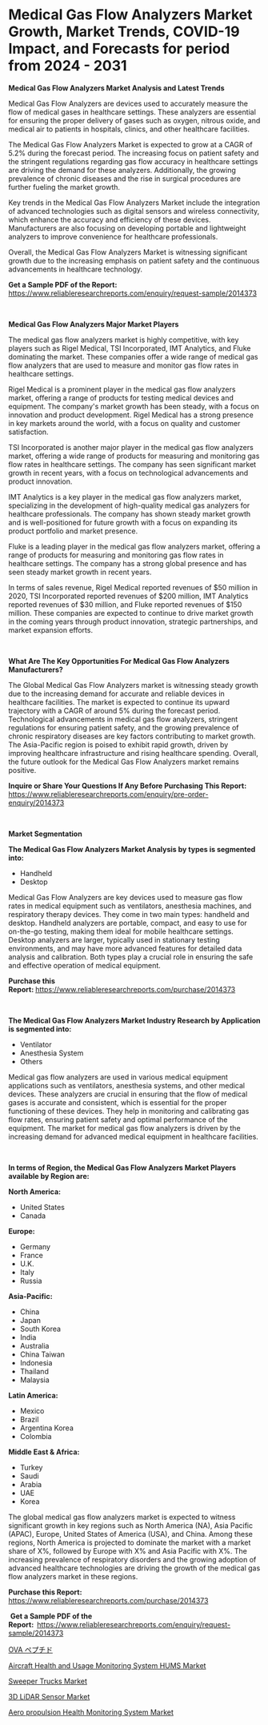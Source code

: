 <p><h1>Medical Gas Flow Analyzers Market Growth, Market Trends, COVID-19 Impact, and Forecasts for period from 2024 - 2031</h1></p><p><strong>Medical Gas Flow Analyzers Market Analysis and Latest Trends</strong></p>
<p><p>Medical Gas Flow Analyzers are devices used to accurately measure the flow of medical gases in healthcare settings. These analyzers are essential for ensuring the proper delivery of gases such as oxygen, nitrous oxide, and medical air to patients in hospitals, clinics, and other healthcare facilities.</p><p>The Medical Gas Flow Analyzers Market is expected to grow at a CAGR of 5.2% during the forecast period. The increasing focus on patient safety and the stringent regulations regarding gas flow accuracy in healthcare settings are driving the demand for these analyzers. Additionally, the growing prevalence of chronic diseases and the rise in surgical procedures are further fueling the market growth.</p><p>Key trends in the Medical Gas Flow Analyzers Market include the integration of advanced technologies such as digital sensors and wireless connectivity, which enhance the accuracy and efficiency of these devices. Manufacturers are also focusing on developing portable and lightweight analyzers to improve convenience for healthcare professionals.</p><p>Overall, the Medical Gas Flow Analyzers Market is witnessing significant growth due to the increasing emphasis on patient safety and the continuous advancements in healthcare technology.</p></p>
<p><strong>Get a Sample PDF of the Report:&nbsp;</strong> <a href="https://www.reliableresearchreports.com/enquiry/request-sample/2014373">https://www.reliableresearchreports.com/enquiry/request-sample/2014373</a></p>
<p>&nbsp;</p>
<p><strong>Medical Gas Flow Analyzers Major Market Players</strong></p>
<p><p>The medical gas flow analyzers market is highly competitive, with key players such as Rigel Medical, TSI Incorporated, IMT Analytics, and Fluke dominating the market. These companies offer a wide range of medical gas flow analyzers that are used to measure and monitor gas flow rates in healthcare settings.</p><p>Rigel Medical is a prominent player in the medical gas flow analyzers market, offering a range of products for testing medical devices and equipment. The company's market growth has been steady, with a focus on innovation and product development. Rigel Medical has a strong presence in key markets around the world, with a focus on quality and customer satisfaction.</p><p>TSI Incorporated is another major player in the medical gas flow analyzers market, offering a wide range of products for measuring and monitoring gas flow rates in healthcare settings. The company has seen significant market growth in recent years, with a focus on technological advancements and product innovation.</p><p>IMT Analytics is a key player in the medical gas flow analyzers market, specializing in the development of high-quality medical gas analyzers for healthcare professionals. The company has shown steady market growth and is well-positioned for future growth with a focus on expanding its product portfolio and market presence.</p><p>Fluke is a leading player in the medical gas flow analyzers market, offering a range of products for measuring and monitoring gas flow rates in healthcare settings. The company has a strong global presence and has seen steady market growth in recent years.</p><p>In terms of sales revenue, Rigel Medical reported revenues of $50 million in 2020, TSI Incorporated reported revenues of $200 million, IMT Analytics reported revenues of $30 million, and Fluke reported revenues of $150 million. These companies are expected to continue to drive market growth in the coming years through product innovation, strategic partnerships, and market expansion efforts.</p></p>
<p>&nbsp;</p>
<p><strong>What Are The Key Opportunities For Medical Gas Flow Analyzers Manufacturers?</strong></p>
<p><p>The Global Medical Gas Flow Analyzers market is witnessing steady growth due to the increasing demand for accurate and reliable devices in healthcare facilities. The market is expected to continue its upward trajectory with a CAGR of around 5% during the forecast period. Technological advancements in medical gas flow analyzers, stringent regulations for ensuring patient safety, and the growing prevalence of chronic respiratory diseases are key factors contributing to market growth. The Asia-Pacific region is poised to exhibit rapid growth, driven by improving healthcare infrastructure and rising healthcare spending. Overall, the future outlook for the Medical Gas Flow Analyzers market remains positive.</p></p>
<p><strong>Inquire or Share Your Questions If Any Before Purchasing This Report:</strong> <a href="https://www.reliableresearchreports.com/enquiry/pre-order-enquiry/2014373">https://www.reliableresearchreports.com/enquiry/pre-order-enquiry/2014373</a></p>
<p>&nbsp;</p>
<p><strong>Market Segmentation</strong></p>
<p><strong>The Medical Gas Flow Analyzers Market Analysis by types is segmented into:</strong></p>
<p><ul><li>Handheld</li><li>Desktop</li></ul></p>
<p><p>Medical Gas Flow Analyzers are key devices used to measure gas flow rates in medical equipment such as ventilators, anesthesia machines, and respiratory therapy devices. They come in two main types: handheld and desktop. Handheld analyzers are portable, compact, and easy to use for on-the-go testing, making them ideal for mobile healthcare settings. Desktop analyzers are larger, typically used in stationary testing environments, and may have more advanced features for detailed data analysis and calibration. Both types play a crucial role in ensuring the safe and effective operation of medical equipment.</p></p>
<p><strong>Purchase this Report:&nbsp;</strong><a href="https://www.reliableresearchreports.com/purchase/2014373">https://www.reliableresearchreports.com/purchase/2014373</a></p>
<p>&nbsp;</p>
<p><strong>The Medical Gas Flow Analyzers Market Industry Research by Application is segmented into:</strong></p>
<p><ul><li>Ventilator</li><li>Anesthesia System</li><li>Others</li></ul></p>
<p><p>Medical gas flow analyzers are used in various medical equipment applications such as ventilators, anesthesia systems, and other medical devices. These analyzers are crucial in ensuring that the flow of medical gases is accurate and consistent, which is essential for the proper functioning of these devices. They help in monitoring and calibrating gas flow rates, ensuring patient safety and optimal performance of the equipment. The market for medical gas flow analyzers is driven by the increasing demand for advanced medical equipment in healthcare facilities.</p></p>
<p>&nbsp;</p>
<p><strong>In terms of Region, the Medical Gas Flow Analyzers Market Players available by Region are:</strong></p>
<p>
    <p> <strong> North America: </strong>
        <ul>
            <li>United States</li>
            <li>Canada</li>
        </ul>
        </p> 
    <p> <strong> Europe: </strong>
        <ul>
            <li>Germany</li>
            <li>France</li>
            <li>U.K.</li>
            <li>Italy</li>
            <li>Russia</li>
        </ul>
        </p> 
    <p> <strong> Asia-Pacific: </strong>
        <ul>
            <li>China</li>
            <li>Japan</li>
            <li>South Korea</li>
            <li>India</li>
            <li>Australia</li>
            <li>China Taiwan</li>
            <li>Indonesia</li>
            <li>Thailand</li>
            <li>Malaysia</li>
        </ul>
        </p> 
    <p> <strong> Latin America: </strong>
        <ul>
            <li>Mexico</li>
            <li>Brazil</li>
            <li>Argentina Korea</li>
            <li>Colombia</li>
        </ul>
        </p> 
    <p> <strong> Middle East & Africa: </strong>
        <ul>
            <li>Turkey</li>
            <li>Saudi</li>
            <li>Arabia</li>
            <li>UAE</li>
            <li>Korea</li>
        </ul>
    </p>
    </p>
<p><p>The global medical gas flow analyzers market is expected to witness significant growth in key regions such as North America (NA), Asia Pacific (APAC), Europe, United States of America (USA), and China. Among these regions, North America is projected to dominate the market with a market share of X%, followed by Europe with X% and Asia Pacific with X%. The increasing prevalence of respiratory disorders and the growing adoption of advanced healthcare technologies are driving the growth of the medical gas flow analyzers market in these regions.</p></p>
<p><strong>Purchase this Report: </strong><a href="https://www.reliableresearchreports.com/purchase/2014373">https://www.reliableresearchreports.com/purchase/2014373</a></p>
<p>&nbsp;<strong>Get a Sample PDF of the Report:&nbsp;&nbsp;</strong><a href="https://www.reliableresearchreports.com/enquiry/request-sample/2014373">https://www.reliableresearchreports.com/enquiry/request-sample/2014373</a></p>
<p><strong></strong></p>
<p><p><a href="https://medium.com/@danilocardozo_82/ova%E3%83%9A%E3%83%97%E3%83%81%E3%83%89%E5%B8%82%E5%A0%B4%E8%AA%BF%E6%9F%BB%E3%83%AC%E3%83%9D%E3%83%BC%E3%83%88-%E3%81%9D%E3%81%AE%E6%AD%B4%E5%8F%B2%E3%81%A82031%E5%B9%B4%E3%81%8B%E3%82%892031%E5%B9%B4%E3%81%BE%E3%81%A7%E3%81%AE%E4%BA%88%E6%B8%AC-905708b974eb">OVA ペプチド</a></p><p><a href="https://github.com/jj19131/Market-Research-Report-List-1/blob/main/aircraft-health-and-usage-monitoring-system-hums-market.md">Aircraft Health and Usage Monitoring System HUMS Market</a></p><p><a href="https://sore-arch-6db.notion.site/Sweeper-Trucks-Market-Size-2024-2031-Global-Industrial-Analysis-Key-Geographical-Regions-Market--db790ac6bd2547bab985074a687bf5b8">Sweeper Trucks Market</a></p><p><a href="https://view.publitas.com/reportprime-1/insights-into-3d-lidar-sensor-market-size-analysing-market-share-trends-and-growth-from-2024-to-2031/">3D LiDAR Sensor Market</a></p><p><a href="https://github.com/jodemen/Market-Research-Report-List-1/blob/main/aero-propulsion-health-monitoring-system-market.md">Aero propulsion Health Monitoring System Market</a></p></p>